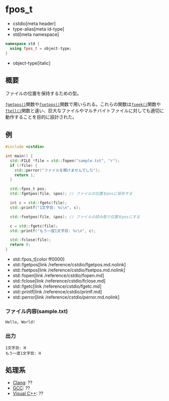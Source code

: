 # fpos_t
* cstdio[meta header]
* type-alias[meta id-type]
* std[meta namespace]

```cpp
namespace std {
  using fpos_t = object-type;
}
```
* object-type[italic]

## 概要
ファイルの位置を保持するための型。

[`fgetpos()`](/reference/cstdio/fgetpos.md.nolink)関数や[`fsetpos()`](/reference/cstdio/fsetpos.md.nolink)関数で用いられる。これらの関数は[`fseek()`](/reference/cstdio/fseek.md.nolink)関数や[`ftell()`](/reference/cstdio/ftell.md.nolink)関数と違い、巨大なファイルやマルチバイトファイルに対しても適切に動作することを目的に設計された。

## 例
```cpp example
#include <cstdio>

int main() {
  std::FILE *file = std::fopen("sample.txt", "r");
  if (!file) {
    std::perror("ファイルを開けませんでした");
    return 1;
  }

  std::fpos_t pos;
  std::fgetpos(file, &pos); // ファイルの位置をposに保存する

  int c = std::fgetc(file);
  std::printf("1文字目: %c\n", c);

  std::fsetpos(file, &pos); // ファイルの読み取り位置をposにする

  c = std::fgetc(file);
  std::printf("もう一度1文字目: %c\n", c);

  std::fclose(file);
  return 0;
}

```
* std::fpos_t[color ff0000]
* std::fgetpos[link /reference/cstdio/fgetpos.md.nolink]
* std::fsetpos[link /reference/cstdio/fsetpos.md.nolink]
* std::fopen[link /reference/cstdio/fopen.md]
* std::fclose[link /reference/cstdio/fclose.md]
* std::fgetc[link /reference/cstdio/fgetc.md]
* std::printf[link /reference/cstdio/printf.md]
* std::perror[link /reference/cstdio/perror.md.nolink]

### ファイル内容(sample.txt)
```
Hello, World!
```

### 出力
```
1文字目: H
もう一度1文字目: H
```

## 処理系
- [Clang](/implementation.md#clang): ??
- [GCC](/implementation.md#gcc): ??
- [Visual C++](/implementation.md#visual_cpp): ??